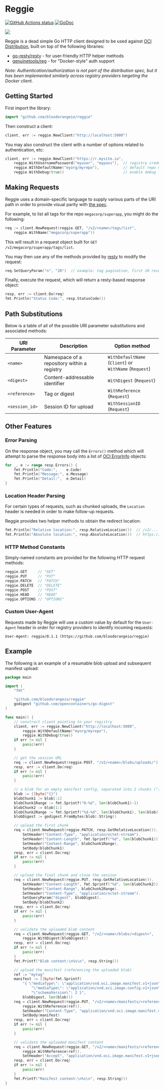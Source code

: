 # Reggie

[![GitHub Actions status](https://github.com/bloodorangeio/reggie/workflows/build/badge.svg)](https://github.com/bloodorangeio/reggie/actions?query=workflow%3Abuild) [![GoDoc](https://godoc.org/github.com/bloodorangeio/reggie?status.svg)](https://godoc.org/github.com/bloodorangeio/reggie)

![](https://raw.githubusercontent.com/bloodorangeio/reggie/master/reggie.png)

Reggie is a dead simple Go HTTP client designed to be used against [OCI Distribution](https://github.com/opencontainers/distribution-spec), built on top of the following libraries:

- [go-resty/resty](https://github.com/go-resty/resty) - for user-friendly HTTP helper methods
- [genuinetools/reg](https://github.com/genuinetools/reg) - for "Docker-style" auth support

*Note: Authentication/authorization is not part of the distribution spec, but it has been implemented similarly across registry providers targeting the Docker client.*


## Getting Started

First import the library:
```go
import "github.com/bloodorangeio/reggie"
```

Then construct a client:

```go
client, err := reggie.NewClient("http://localhost:5000")
```

You may also construct the client with a number of options related to authentication, etc:

```go
client, err := reggie.NewClient("https://r.mysite.io",
    reggie.WithUsernamePassword("myuser", "mypass"),  // registry credentials
    reggie.WIthDefaultName("myorg/myrepo"),           // default repo name
    reggie.WithDebug(true))                           // enable debug logging
```

## Making Requests

Reggie uses a domain-specific language to supply various parts of the URI path in order to provide visual parity with [the spec](https://github.com/opencontainers/distribution-spec/blob/master/spec.md).

For example, to list all tags for the repo `megacorp/superapp`, you might do the following:

```go
req := client.NewRequest(reggie.GET, "/v2/<name>/tags/list",
    reggie.WithName("megacorp/superapp"))
```

This will result in a request object built for `GET /v2/megacorp/superapp/tags/list`.

You may then use any of the methods provided by [resty](https://github.com/go-resty/resty) to modify the request:
```go
req.SetQueryParam("n", "20")  // example: tag pagination, first 20 results
```

Finally, execute the request, which will return a resty-based response object:
```go
resp, err := client.Do(req)
fmt.Println("Status Code:", resp.StatusCode())
```

## Path Substitutions

Below is a table of all of the possible URI parameter substitutions and associated methods:


| URI Parameter | Description | Option method |
|-|-|-|
| `<name>` | Namespace of a repository within a registry | `WithDefaultName` (`Client`) or<br>`WithName` (`Request`) |
| `<digest>` | Content-addressable identifier | `WithDigest` (`Request`) |
| `<reference>` | Tag or digest | `WithReference` (`Request`) |
| `<session_id>` | Session ID for upload | `WithSessionID` (`Request`) |

## Other Features

### Error Parsing

On the response object, you may call the `Errors()` method which will attempt to parse the response body into a list of [OCI ErrorInfo](https://github.com/opencontainers/distribution-spec/blob/master/specs-go/v1/error.go#L36) objects:
```go
for _, e := range resp.Errors() {
    fmt.Println("Code:",    e.Code)
    fmt.Println("Message:", e.Message)
    fmt.Println("Detail:",  e.Detail)
}
```

### Location Header Parsing

For certain types of requests, such as chunked uploads, the `Location` header is needed in order to make follow-up requests.

Reggie provides two helper methods to obtain the redirect location:
```go
fmt.Println("Relative location:", resp.RelativeLocation())  // /v2/...
fmt.Println("Absolute location:", resp.AbsoluteLocation())  // https://...
```

### HTTP Method Constants

Simply-named constants are provided for the following HTTP request methods:
```go
reggie.GET     // "GET"
reggie.PUT     // "PUT"
reggie.PATCH   // "PATCH"
reggie.DELETE  // "DELETE"
reggie.POST    // "POST"
reggie.HEAD    // "HEAD"
reggie.OPTIONS // "OPTIONS"
```

### Custom User-Agent

Requests made by Reggie will use a custom value by default for the `User-Agent` header in order for registry providers to identify incoming requests:
```
User-Agent: reggie/0.1.1 (https://github.com/bloodorangeio/reggie)
```

## Example

The following is an example of a resumable blob upload and subsequent manifest upload:

```go
package main

import (
	"fmt"

	"github.com/bloodorangeio/reggie"
	godigest "github.com/opencontainers/go-digest"
)

func main() {
	// construct client pointing to your registry
	client, err := reggie.NewClient("http://localhost:5000",
		reggie.WithDefaultName("myorg/myrepo"),
		reggie.WithDebug(true))
	if err != nil {
		panic(err)
	}

	// get the session URL
	req := client.NewRequest(reggie.POST, "/v2/<name>/blobs/uploads/")
	resp, err := client.Do(req)
	if err != nil {
		panic(err)
	}

	// a blob for an empty manifest config, separated into 2 chunks ("{" and "}")
	blob := []byte("{}")
	blobChunk1 := blob[:1]
	blobChunk1Range := fmt.Sprintf("0-%d", len(blobChunk1)-1)
	blobChunk2 := blob[1:]
	blobChunk2Range := fmt.Sprintf("%d-%d", len(blobChunk1), len(blob)-1)
	blobDigest := godigest.FromBytes(blob).String()

	// upload the first chunk
	req = client.NewRequest(reggie.PATCH, resp.GetRelativeLocation()).
		SetHeader("Content-Type", "application/octet-stream").
		SetHeader("Content-Length", fmt.Sprintf("%d", len(blobChunk1))).
		SetHeader("Content-Range", blobChunk1Range).
		SetBody(blobChunk1)
	resp, err = client.Do(req)
	if err != nil {
		panic(err)
	}

	// upload the final chunk and close the session
	req = client.NewRequest(reggie.PUT, resp.GetRelativeLocation()).
		SetHeader("Content-Length", fmt.Sprintf("%d", len(blobChunk2))).
		SetHeader("Content-Range", blobChunk2Range).
		SetHeader("Content-Type", "application/octet-stream").
		SetQueryParam("digest", blobDigest).
		SetBody(blobChunk2)
	resp, err = client.Do(req)
	if err != nil {
		panic(err)
	}

	// validate the uploaded blob content
	req = client.NewRequest(reggie.GET, "/v2/<name>/blobs/<digest>",
		reggie.WithDigest(blobDigest))
	resp, err = client.Do(req)
	if err != nil {
		panic(err)
	}
	fmt.Printf("Blob content:\n%s\n", resp.String())

	// upload the manifest (referencing the uploaded blob)
	ref := "mytag"
	manifest := []byte(fmt.Sprintf(
		"{ \"mediaType\": \"application/vnd.oci.image.manifest.v1+json\", \"config\":  { \"digest\": \"%s\", "+
			"\"mediaType\": \"application/vnd.oci.image.config.v1+json\","+" \"size\": %d }, \"layers\": [], "+
			"\"schemaVersion\": 2 }",
		blobDigest, len(blob)))
	req = client.NewRequest(reggie.PUT, "/v2/<name>/manifests/<reference>",
		reggie.WithReference(ref)).
		SetHeader("Content-Type", "application/vnd.oci.image.manifest.v1+json").
		SetBody(manifest)
	resp, err = client.Do(req)
	if err != nil {
		panic(err)
	}

	// validate the uploaded manifest content
	req = client.NewRequest(reggie.GET, "/v2/<name>/manifests/<reference>",
		reggie.WithReference(ref)).
		SetHeader("Accept", "application/vnd.oci.image.manifest.v1+json")
	resp, err = client.Do(req)
	if err != nil {
		panic(err)
	}
	fmt.Printf("Manifest content:\n%s\n", resp.String())
}
```
